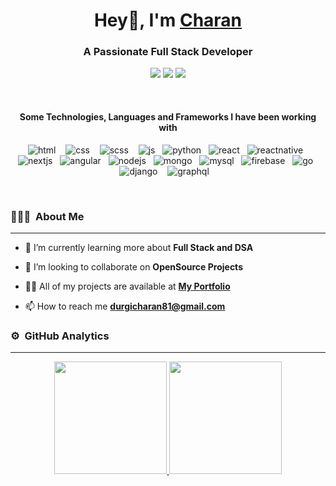 <h1 align="center">
  Hey👋, I'm <a href="https://portfolio-dev-rust.vercel.app/">Charan</a>
</h1>
<h3 align="center">A Passionate Full Stack Developer</h3>

<p align="center">
<a href="https://portfolio-dev-rust.vercel.app/"><img src="https://img.shields.io/badge/-Portfolio-3423A6?style=flat&logo=Google-Chrome&logoColor=white"/></a>
<a href="https://www.linkedin.com/in/dp-charan-497209191/"><img src="https://img.shields.io/badge/-LinkedIn-0077B5?style=flat&logo=Linkedin&logoColor=white"/></a>
<a href="https://www.instagram.com/charan030702/"><img src="https://img.shields.io/badge/-Instagram-E4405F?style=flat&logo=Instagram&logoColor=white"/></a>
</p>

<br />

<h4 align="center">Some Technologies, Languages and Frameworks I have been working with</h4>

<p align="center">
  <img src="https://img.shields.io/badge/HTML5-e34c26.svg?&style=for-the-badge&logo=html5&logoColor=white" alt="html" /> &nbsp;&nbsp;
  <img src="https://img.shields.io/badge/CSS3-264de4.svg?&style=for-the-badge&logo=css3&logoColor=white" alt="css" /> &nbsp;&nbsp;
  <img src="https://img.shields.io/badge/SCSS-CC6699.svg?&style=for-the-badge&logo=sass&logoColor=white" alt="scss" /> &nbsp;&nbsp;
	<img src="https://img.shields.io/badge/JavaScript-F7DF1E?style=for-the-badge&logo=javascript&logoColor=black" alt="js" />&nbsp;&nbsp;
	<img src="https://img.shields.io/badge/python%20-%2314354C.svg?&style=for-the-badge&logo=python&logoColor=white" alt="python" />&nbsp;&nbsp;
	<img src="https://img.shields.io/badge/ReactJS-61DBFB.svg?&style=for-the-badge&logo=react&logoColor=white" alt="react" />&nbsp;&nbsp; 
	<img src="https://img.shields.io/badge/react_native%20-%2320232a.svg?&style=for-the-badge&logo=react&logoColor=%2361DAFB" alt="reactnative" />&nbsp;&nbsp;
  	<img src="https://img.shields.io/badge/NextJS-000000.svg?&style=for-the-badge&logo=nextdotjs&logoColor=white" alt="nextjs" />&nbsp;&nbsp;
  <img src="https://img.shields.io/badge/Angular-DD1B16.svg?&style=for-the-badge&logo=angular&logoColor=white" alt="angular" />&nbsp;&nbsp;
  <img src="https://img.shields.io/badge/NodeJS-03030.svg?&style=for-the-badge&logo=nodedotjs&logoColor=white" alt="nodejs" />&nbsp;&nbsp;
	<img src="https://img.shields.io/badge/MongoDB-%234ea94b.svg?&style=for-the-badge&logo=mongodb&logoColor=white" alt="mongo" />&nbsp;&nbsp;
	<img src="https://img.shields.io/badge/MySQL-00000F?style=for-the-badge&logo=mysql&logoColor=white" alt="mysql" />&nbsp;&nbsp;
	<img src="https://img.shields.io/badge/Firebase-ffca28?style=for-the-badge&logo=firebase&logoColor=black" alt="firebase" />&nbsp;&nbsp;
  <img src="https://img.shields.io/badge/Golang-29BEB0.svg?&style=for-the-badge&logo=go&logoColor=white" alt="go" />&nbsp;&nbsp;
  <img src="https://img.shields.io/badge/Django-092E20.svg?&style=for-the-badge&logo=django&logoColor=white" alt="django" /> &nbsp;&nbsp;
  <img src="https://img.shields.io/badge/Graphql-E10098.svg?&style=for-the-badge&logo=graphql&logoColor=white" alt="graphql" /> &nbsp;&nbsp;
</p>
<br />

### 👨🏻‍💻 &nbsp;About Me
<hr />

- 🌱 I’m currently learning more about **Full Stack and DSA**

- 👯 I’m looking to collaborate on **OpenSource Projects**

- 👨‍💻 All of my projects are available at **[My Portfolio](https://portfolio-dev-rust.vercel.app/projects)**

- 📫 How to reach me **durgicharan81@gmail.com**


### ⚙️ &nbsp;GitHub Analytics
<hr />
<p align="center">
<a href="https://github.com/AVS1508">
  <img height="180em" src="https://github-readme-stats-eight-theta.vercel.app/api?username=charanpy&show_icons=true&theme=algolia&include_all_commits=true&count_private=true"/>
  <img height="180em" src="https://github-readme-stats-eight-theta.vercel.app/api/top-langs/?username=charanpy&layout=compact&langs_count=8&theme=algolia"/>
</a>
</p>

